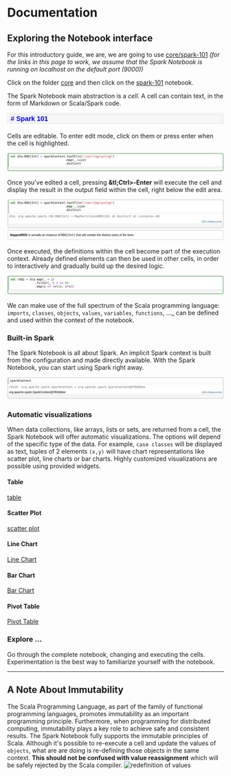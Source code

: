 # Documentation

## Exploring the Notebook interface

For this introductory guide, we are, we are going to use [core/spark-101](http://localhost:9000/notebooks/core/Spark-101.snb)
*(for the links in this page to work, we assume that the Spark Notebook is running on localhost on the default port (9000))*

Click on the folder [core](http://localhost:9000/tree/core) and then click on the [spark-101](http://localhost:9000/notebooks/core/Spark-101.snb) notebook.

The Spark Notebook main abstraction is a _cell_. A cell can contain text, in the form of Markdown or Scala/Spark code.

![markdown cell](./images/markdown-cell.png)

Cells are editable. To enter edit mode, click on them or press enter when the cell is highlighted. 

![code cell - edit mode](./images/code-cell.png)

Once you've edited a cell, pressing **&tl;Ctrl&gt;-Enter** will execute the cell and display the result in the output field within the cell, right below the edit area.

![code cell - executed](./images/code-cell-executed.png)

Once executed, the definitions within the cell become part of the execution context. Already defined elements can then be used in other cells, in order to interactively and gradually build up the desired logic.

![code cell - uses previous definition ](./images/code-cell-2.png)

 We can make use of the full spectrum of the Scala programming language: `imports`, `classes`,  `objects`, `values`, `variables`, `functions`, ..._ can be defined and used within the context of the notebook.

### Built-in Spark

The Spark Notebook is all about Spark. An implicit Spark context is built from the configuration and made directly available. With the Spark Notebook, you can start using Spark right away.

![built-in Spark Context](./images/built-in-spark-context.png)


### Automatic visualizations

When data collections, like arrays, lists or sets, are returned from a cell, the Spark Notebook will offer automatic visualizations. The options will depend of the specific type of the data. For example, `case classes` will be displayed as text, tuples of 2 elements `(x,y)` will have chart representations like scatter plot, line charts or bar charts. Highly customized visualizations are possible using provided widgets.

#### Table
[table](./images/auto-viz-table.png)

#### Scatter Plot
[scatter plot](./images/auto-viz-scatter-plot.png)

#### Line Chart
[Line Chart](./images/auto-viz-line-chart.png)

#### Bar Chart
[Bar Chart](./images/auto-viz-bar-chart.png)

#### Pivot Table
[Pivot Table](./images/auto-viz-pivot-table.png)


### Explore ...

Go through the complete notebook, changing and executing the cells. Experimentation is the best way to familiarize yourself with the notebook.

***

## A Note About Immutability

 The Scala Programming Language, as part of the family of functional programming languages, promotes immutability as an important programming principle. Furthermore, when programming for distributed computing, immutability plays a key role to achieve safe and consistent results. 
 The Spark Notebook fully supports the immutable principles of Scala. Although it's possible to re-execute a cell and update the values of `objects`, what are are doing is re-defining those objects in the same context. __This should not be confused with value reassignment__ which will be safely rejected by the Scala compiler.
![redefinition of values](redefinition-of-values.png)


